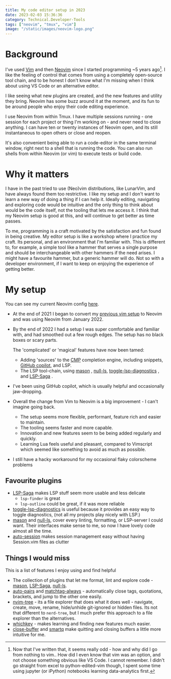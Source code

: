 ```yaml
---
title: My code editor setup in 2023
date: 2023-02-03 15:36:36
category: Technical.Developer-Tools
tags: ["neovim", "tmux", "vim"]
image: "/static/images/neovim-logo.png"
---
```


<TOCInline toc={props.toc} exclude="Overview" toHeading={2} />

# Background

I've used [Vim](https://www.vim.org/) and then [Neovim](https://neovim.io/) since I started
programming ~5 years ago[^1]. I like the feeling of control that comes from using a completely
open-source tool chain, and to be honest I don't know what I'm missing when I think about using VS
Code or an alternative editor.

I like seeing what new plugins are created, and the new features and utility they bring. Neovim has
some buzz around it at the moment, and its fun to be around people who enjoy their code editing
experience.

I use Neovim from within Tmux. I have multiple sessions running - one session for each project or
thing I'm working on - and never need to close anything. I can have ten or twenty instances of
Neovim open, and its still instantaneous to open others or close and reopen.

It's also convenient being able to run a code-editor in the same terminal window, right next to a
shell that is running the code. You can also run shells from within Neovim (or vim) to execute tests
or build code.

# Why it matters

I have in the past tried to use (Neo)vim distributions, like LunarVim, and have always found them
too restrictive. I like my setup and I don't want to learn a new way of doing a thing if I can help
it. Ideally editing, navigating and exploring code would be intuitive and the only thing to think
about would be the code itself, not the tooling that lets me access it. I think that my Neovim setup
is good at this, and will continue to get better as time passes.

To me, programming is a craft motivated by the satisfaction and fun found in being creative. My
editor setup is like a workshop where I practice my craft. Its personal, and an environment that I'm
familiar with. This is different to, for example, a simple tool like a hammer that serves a single
purpose and should be interchangeable with other hammers if the need arises. I might have a
favourite hammer, but a generic hammer will do. Not so with a developer environment, if I want to
keep on enjoying the experience of getting better.

# My setup

You can see my current Neovim config [here](https://github.com/johnmathews/neovim).

- At the end of 2021 I began to convert my [previous vim setup](/blog/vim-for-large-projects) to
  Neovim and was using Neovim from January 2022.
- By the end of 2022 I had a setup I was super comfortable and familiar with, and had smoothed out a
  few rough edges. The setup has no black boxes or scary parts.

  The 'complicated' or 'magical' features have now been tamed:

  - Adding 'sources' to the [CMP](https://github.com/hrsh7th/nvim-cmp) completion engine, including
    snippets, [GitHub copilot](https://github.com/zbirenbaum/copilot-cmp), and LSP.
  - The LSP tool-chain, using [mason](https://github.com/williamboman/mason.nvim) ,
    [null-ls](https://github.com/jose-elias-alvarez/null-ls.nvim),
    [toggle-lsp-diagnostics](https://github.com/WhoIsSethDaniel/toggle-lsp-diagnostics.nvim) , and
    [LSP-Saga](https://github.com/glepnir/lspsaga.nvim) .

- I've been using GitHub copilot, which is usually helpful and occasionally jaw-dropping.
- Overall the change from Vim to Neovim is a big improvement - I can't imagine going back.
  - The setup seems more flexible, performant, feature rich and easier to maintain.
  - The tooling seems faster and more capable.
  - Innovation and new features seem to be being added regularly and quickly.
  - Learning Lua feels useful and pleasant, compared to Vimscript which seemed like something to
    avoid as much as possible.
- I still have a hacky workaround for my occasional flaky colorscheme problems

## Favourite plugins

- [LSP-Saga](https://github.com/glepnir/lspsaga.nvim) makes LSP stuff seem more usable and less
  delicate
  - `lsp-finder` is great
  - `lsp-outline` could be great, if it was more reliable
- [toggle-lsp-diagnostics](https://github.com/WhoIsSethDaniel/toggle-lsp-diagnostics.nvim) is useful
  because it provides an easy way to toggle diagnostics, (not all my projects play nicely with LSP.)
- [mason](https://github.com/williamboman/mason.nvim) and
  [null-ls](https://github.com/jose-elias-alvarez/null-ls.nvim), cover every linting, formatting, or
  LSP-server I could want. Their interfaces make sense to me, so now I have lovely code almost all
  the time.
- [auto-session](https://github.com/rmagatti/auto-session) makes session management easy without
  having Session.vim files as clutter

## Things I would miss

This is a list of features I enjoy using and find helpful

- The collection of plugins that let me format, lint and explore code -
  [mason](https://github.com/williamboman/mason.nvim),
  [LSP-Saga](https://github.com/glepnir/lspsaga.nvim),
  [null-ls](https://github.com/jose-elias-alvarez/null-ls.nvim).
- [auto-pairs](https://github.com/windwp/nvim-autopairs) and
  [matchtag-always](https://github.com/Valloric/MatchTagAlways) - automatically close tags,
  quotations, brackets, and jump to the other one easily.
- [nvim-tree](https://github.com/nvim-tree/nvim-tree.lua) - its a file explorer that does what it
  does well - navigate, create, move, rename, hide/unhide git-ignored or hidden files. Its not that
  different to `nerd-tree`, but I much prefer this approach to a file explorer than the
  alternatives.
- [whichkey](https://github.com/folke/which-key.nvim) - makes learning and finding new features much
  easier.
- [close-buffer](https://github.com/Asheq/close-buffers.vim) and
  [smartq](https://github.com/marklcrns/vim-smartq) make quitting and closing buffers a little more
  intuitive for me.

[^1]:
    Now that I've written that, it seems really odd - how and why did I go from nothing to vim.. How
    did I even know that vim was an option, and not choose something obvious like VS Code. I cannot
    remember. I didn't go straight from excel to python-edited-vim though, I spent some time using
    jupyter (or iPython) notebooks learning data-analytics first.
